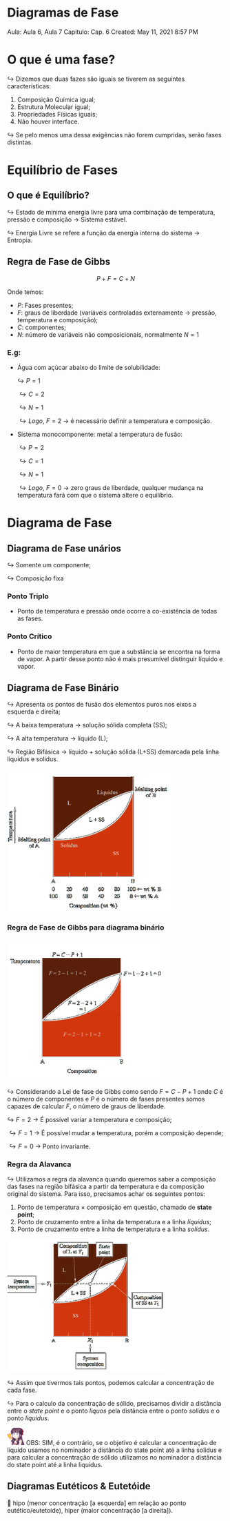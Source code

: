 # Diagramas de Fase

Aula: Aula 6, Aula 7
Capitulo: Cap. 6
Created: May 11, 2021 8:57 PM

# O que é uma fase?

$\hookrightarrow$ Dizemos que duas fazes são iguais se tiverem as seguintes características:

1. Composição Química igual;
2. Estrutura Molecular igual;
3. Propriedades Físicas iguais;
4. Não houver interface.

$\hookrightarrow$ Se pelo menos uma dessa exigências não forem cumpridas, serão fases distintas.

# Equilíbrio de Fases

## O que é Equilíbrio?

$\hookrightarrow$ Estado de mínima energia livre para uma combinação de temperatura, pressão e composição → Sistema estável.

$\hookrightarrow$ Energia Livre se refere a função da energia interna do sistema → Entropia.

## Regra de Fase de Gibbs

$$
P+F = C+N
$$

Onde temos:

- $P:$  Fases presentes;
- $F:$ graus de liberdade (variáveis controladas externamente → pressão, temperatura e composição);
- $C:$ componentes;
- $N:$ número de variáveis não composicionais, normalmente $N=1$

### E.g:

- Água com açúcar abaixo do limite de solubilidade:
    
    $\hookrightarrow$ $P = 1$
    
    $\hookrightarrow C = 2$
    
    $\hookrightarrow N = 1$
    
    $\hookrightarrow Logo, \ F=2$ → é necessário definir a temperatura e composição.
    

- Sistema monocomponente: metal a temperatura de fusão:
    
    $\hookrightarrow P = 2$
    
    $\hookrightarrow C = 1$
    
    $\hookrightarrow N = 1$
    
    $\hookrightarrow Logo, \ F = 0$ → zero graus de liberdade, qualquer mudança na temperatura fará com que o sistema altere o equilíbrio.
    

# Diagrama de Fase

## Diagrama de Fase unários

$\hookrightarrow$ Somente um componente;

$\hookrightarrow$ Composição fixa

### Ponto Triplo

- Ponto de temperatura e pressão onde ocorre a co-existência de todas as fases.

### Ponto Crítico

- Ponto de maior temperatura em que a substância se encontra na forma de vapor. A partir desse ponto não é mais presumível distinguir líquido e vapor.

## Diagrama de Fase Binário

$\hookrightarrow$ Apresenta os pontos de fusão dos elementos puros nos eixos a esquerda e direita;

$\hookrightarrow$ A baixa temperatura →  solução sólida completa (SS);

$\hookrightarrow$ A alta temperatura → líquido (L);

$\hookrightarrow$ Região Bifásica → líquido + solução sólida (L+SS)  demarcada pela linha liquidus e solidus.

![Diagramas%20de%20Fase%2073410597d77540bf90c48c6b2c8a772c/potato.png](Diagramas%20de%20Fase%2073410597d77540bf90c48c6b2c8a772c/potato.png)

### Regra de Fase de Gibbs para diagrama binário

![Diagramas%20de%20Fase%2073410597d77540bf90c48c6b2c8a772c/potato%201.png](Diagramas%20de%20Fase%2073410597d77540bf90c48c6b2c8a772c/potato%201.png)

$\hookrightarrow$ Considerando a Lei de fase de Gibbs como sendo $F = C - P + 1$ onde $C$ é o número de componentes e $P$ é o número de fases presentes somos capazes de calcular $F$, o número de graus de liberdade.

$\hookrightarrow$ $F = 2$ → É possível variar a temperatura e composição;

$\hookrightarrow F = 1$ → É possível mudar a temperatura, porém a composição depende;

$\hookrightarrow F = 0$ → Ponto invariante.

### Regra da Alavanca

$\hookrightarrow$ Utilizamos a regra da alavanca quando queremos saber a composição das fases na região bifásica a partir da temperatura e da composição original do sistema. Para isso, precisamos achar os seguintes pontos: 

1. Ponto de temperatura $\times$  composição em questão, chamado de **state point**;
2. Ponto de cruzamento entre a linha da temperatura e a linha *liquidus*;
3. Ponto de cruzamento entre a linha de temperatura e a linha *solidus*.

![Diagramas%20de%20Fase%2073410597d77540bf90c48c6b2c8a772c/potato%202.png](Diagramas%20de%20Fase%2073410597d77540bf90c48c6b2c8a772c/potato%202.png)

$\hookrightarrow$ Assim que tivermos tais pontos, podemos calcular a concentração de cada fase.

$\hookrightarrow$ Para o calculo da concentração de sólido, precisamos dividir a distância entre o *state point* e o ponto *liquos* pela distância entre o ponto *solidus* e o ponto *liquidus*.

<aside>
<img src="Diagramas%20de%20Fase%2073410597d77540bf90c48c6b2c8a772c/Hifumi_Surprised.png" alt="Diagramas%20de%20Fase%2073410597d77540bf90c48c6b2c8a772c/Hifumi_Surprised.png" width="40px" /> OBS: SIM, é o contrário, se o objetivo é calcular a concentração de líquido usamos no nominador a distância do state point até a linha solidus e para calcular a concentração de sólido utilizamos no nominador a distância do state point até a linha liquidus.

</aside>

## Diagramas Eutéticos & Eutetóide

<aside>
🧠 hipo (menor concentração [a esquerda] em relação ao ponto eutético/eutetoide), hiper (maior concentração [a direita]).

</aside>